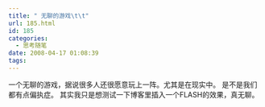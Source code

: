 ```yaml
---
title: " 无聊的游戏\t\t"
url: 185.html
id: 185
categories:
  - 思考随笔
date: 2008-04-17 01:08:39
tags:
---
```


一个无聊的游戏，据说很多人还很愿意玩上一阵。尤其是在现实中。 是不是我们都有点偏执症。 其实我只是想测试一下博客里插入一个FLASH的效果，真无聊。